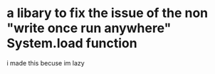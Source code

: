 # a libary to fix the issue of the non "write once run anywhere" System.load function
i made this becuse im lazy
